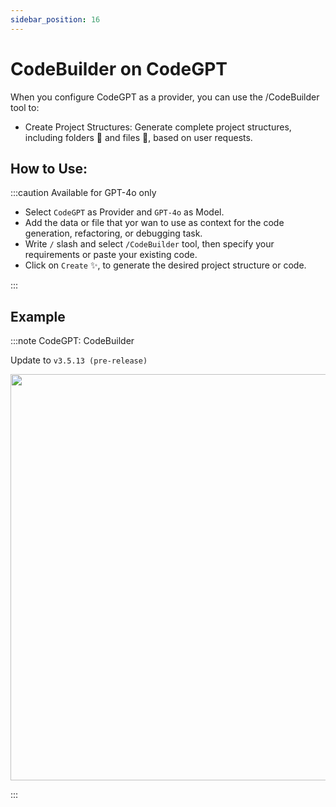 ```yaml
---
sidebar_position: 16
---
```


# CodeBuilder on CodeGPT

When you configure CodeGPT as a provider, you can use the /CodeBuilder tool to:
- Create Project Structures: Generate complete project structures, including folders 📁 and files 📄, based on user requests.


## How to Use:
:::caution Available for GPT-4o only
- Select `CodeGPT` as Provider and `GPT-4o` as Model.
- Add the data or file that yor wan to use as context for the code generation, refactoring, or debugging task.
- Write `/` slash and select `/CodeBuilder` tool, then specify your requirements or paste your existing code.
- Click on `Create` ✨, to generate the desired project structure or code.

:::
## Example
:::note CodeGPT: CodeBuilder

Update to `v3.5.13 (pre-release)`

<p align="center">
  <img width="900" height="650" src="https://github.com/user-attachments/assets/0d9b2dd0-faab-41a1-8e9c-919d584b1f38" />
</p>
:::
